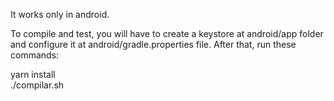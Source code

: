 It works only in android.  

To compile and test, you will have to create a keystore at android/app folder and configure it at android/gradle.properties file. After that, run these commands:  

yarn install  
./compilar.sh  
